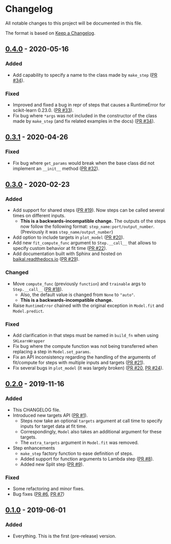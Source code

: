 # Changelog
All notable changes to this project will be documented in this file.

The format is based on [Keep a Changelog](https://keepachangelog.com/en/1.0.0/).

## [0.4.0] - 2020-05-16
### Added
- Add capability to specify a name to the class made by `make_step` ([PR #34](https://github.com/alegonz/baikal/pull/34)).

### Fixed
- Improved and fixed a bug in repr of steps that causes a RuntimeError for scikit-learn 0.23.0. 
  ([PR #33](https://github.com/alegonz/baikal/pull/33)).
- Fix bug where `*args` was not included in the constructor of the class made by `make_step` 
  (and fix related examples in the docs) ([PR #34](https://github.com/alegonz/baikal/pull/34)).

## [0.3.1] - 2020-04-26
### Fixed
- Fix bug where `get_params` would break when the base class did not implement 
  an `__init__` method ([PR #32](https://github.com/alegonz/baikal/pull/32)).

## [0.3.0] - 2020-02-23
### Added
- Add support for shared steps ([PR #19](https://github.com/alegonz/baikal/pull/19)). 
  Now steps can be called several times on different inputs.
    - **This is a backwards-incompatible change.** The outputs of the steps now follow 
      the following format: `step_name:port/output_number`.
      (Previously it was `step_name/output_number`)
- Add option to include targets in `plot_model` ([PR #20](https://github.com/alegonz/baikal/pull/20)).
- Add new `fit_compute_func` argument to `Step.__call__` that allows to specify custom 
  behavior at fit time ([PR #22](https://github.com/alegonz/baikal/pull/22)).
- Add documentation built with Sphinx and hosted on [baikal.readthedocs.io](https://baikal.readthedocs.io/en/latest) 
  ([PR #29](https://github.com/alegonz/baikal/pull/29)).

### Changed
- Move `compute_func` (previously `function`) and `trainable` args to `Step.__call__` 
  ([PR #18](https://github.com/alegonz/baikal/pull/18)).
    - Also, the default value is changed from `None` to `"auto"`.
    - **This is a backwards-incompatible change.**
- Raise `RuntimeError` chained with the original exception in `Model.fit` and `Model.predict`. 

### Fixed
- Add clarification in that steps must be named in `build_fn` when using `SKLearnWrapper`
- Fix bug where the compute function was not being transferred when replacing a step in `Model.set_params`.
- Fix an API inconsistency regarding the handling of the arguments of fit/compute for 
  steps with multiple inputs and targets ([PR #21](https://github.com/alegonz/baikal/pull/21)).
- Fix several bugs in `plot_model` (it was largely broken) 
  ([PR #20](https://github.com/alegonz/baikal/pull/20), [PR #24](https://github.com/alegonz/baikal/pull/24)).

## [0.2.0] - 2019-11-16
### Added
- This CHANGELOG file.
- Introduced new targets API ([PR #1](https://github.com/alegonz/baikal/pull/1)).
    - Steps now take an optional `targets` argument at call time to specify inputs for 
      target data at fit time.
    - Correspondingly, `Model` also takes an additional argument for these targets.
    - The `extra_targets` argument in `Model.fit` was removed.
- Step enhancements
    - `make_step` factory function to ease definition of steps.
    - Added support for function arguments to Lambda step ([PR #8](https://github.com/alegonz/baikal/pull/8)).
    - Added new Split step ([PR #9](https://github.com/alegonz/baikal/pull/9)).

### Fixed
- Some refactoring and minor fixes.
- Bug fixes ([PR #6](https://github.com/alegonz/baikal/pull/6), [PR #7](https://github.com/alegonz/baikal/pull/7))

## [0.1.0] - 2019-06-01
### Added
- Everything. This is the first (pre-release) version.

[Unreleased]: https://github.com/alegonz/baikal/compare/v0.4.0...HEAD
[0.4.0]: https://github.com/alegonz/baikal/compare/v0.3.1...v0.4.0
[0.3.1]: https://github.com/alegonz/baikal/compare/v0.3.0...v0.3.1
[0.3.0]: https://github.com/alegonz/baikal/compare/v0.2.0...v0.3.0
[0.2.0]: https://github.com/alegonz/baikal/compare/v0.1.0...v0.2.0
[0.1.0]: https://github.com/alegonz/baikal/releases/tag/v0.1.0

<!---
Release diff tags are written as in the example below:
[0.2.0]: https://github.com/alegonz/baikal/compare/v0.1.0...v0.2.0
-->
